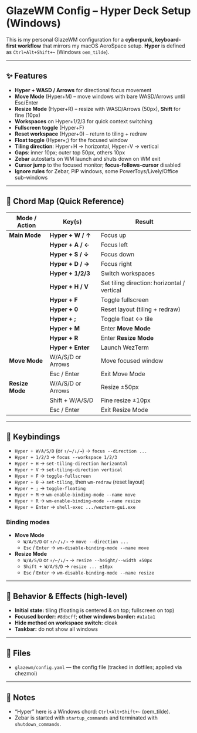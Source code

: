 # GlazeWM Config – Hyper Deck Setup (Windows)

This is my personal GlazeWM configuration for a **cyberpunk, keyboard-first workflow** that mirrors my macOS AeroSpace setup. **Hyper** is defined as `Ctrl+Alt+Shift+~` (Windows `oem_tilde`).

---

## ✨ Features

- **Hyper + WASD / Arrows** for directional focus movement
- **Move Mode** (Hyper+M) – move windows with bare WASD/Arrows until Esc/Enter
- **Resize Mode** (Hyper+R) – resize with WASD/Arrows (50px), **Shift** for fine (10px)
- **Workspaces** on Hyper+1/2/3 for quick context switching
- **Fullscreen toggle** (Hyper+F)
- **Reset workspace** (Hyper+0) – return to tiling + redraw
- **Float toggle** (Hyper+;) for the focused window
- **Tiling direction**: Hyper+H → horizontal, Hyper+V → vertical
- **Gaps**: inner 10px; outer top 50px, others 10px
- **Zebar** autostarts on WM launch and shuts down on WM exit
- **Cursor jump** to the focused monitor; **focus-follows-cursor** disabled
- **Ignore rules** for Zebar, PiP windows, some PowerToys/Lively/Office sub-windows

---

## 🎹 Chord Map (Quick Reference)

| Mode / Action   | Key(s)            | Result                                      |
| --------------- | ----------------- | ------------------------------------------- |
| **Main Mode**   | **Hyper + W / ↑** | Focus up                                    |
|                 | **Hyper + A / ←** | Focus left                                  |
|                 | **Hyper + S / ↓** | Focus down                                  |
|                 | **Hyper + D / →** | Focus right                                 |
|                 | **Hyper + 1/2/3** | Switch workspaces                           |
|                 | **Hyper + H / V** | Set tiling direction: horizontal / vertical |
|                 | **Hyper + F**     | Toggle fullscreen                           |
|                 | **Hyper + 0**     | Reset layout (tiling + redraw)              |
|                 | **Hyper + ;**     | Toggle float ↔ tile                         |
|                 | **Hyper + M**     | Enter **Move Mode**                         |
|                 | **Hyper + R**     | Enter **Resize Mode**                       |
|                 | **Hyper + Enter** | Launch WezTerm                              |
| **Move Mode**   | W/A/S/D or Arrows | Move focused window                         |
|                 | Esc / Enter       | Exit Move Mode                              |
| **Resize Mode** | W/A/S/D or Arrows | Resize ±50px                                |
|                 | Shift + W/A/S/D   | Fine resize ±10px                           |
|                 | Esc / Enter       | Exit Resize Mode                            |

---

## 🔑 Keybindings

- `Hyper + W/A/S/D` (or `↑/←/↓/→`) → `focus --direction ...`
- `Hyper + 1/2/3` → `focus --workspace 1/2/3`
- `Hyper + H` → `set-tiling-direction horizontal`
- `Hyper + V` → `set-tiling-direction vertical`
- `Hyper + F` → `toggle-fullscreen`
- `Hyper + 0` → `set-tiling`, then `wm-redraw` (reset layout)
- `Hyper + ;` → `toggle-floating`
- `Hyper + M` → `wm-enable-binding-mode --name move`
- `Hyper + R` → `wm-enable-binding-mode --name resize`
- `Hyper + Enter` → `shell-exec .../wezterm-gui.exe`

### Binding modes

- **Move Mode**
  - `W/A/S/D` or `↑/←/↓/→` → `move --direction ...`
  - `Esc` / `Enter` → `wm-disable-binding-mode --name move`
- **Resize Mode**
  - `W/A/S/D` or `↑/←/↓/→` → `resize --height/--width ±50px`
  - `Shift + W/A/S/D` → `resize ... ±10px`
  - `Esc` / `Enter` → `wm-disable-binding-mode --name resize`

---

## 🧠 Behavior & Effects (high-level)

- **Initial state:** tiling (floating is centered & on top; fullscreen on top)
- **Focused border:** `#8dbcff`; **other windows border:** `#a1a1a1`
- **Hide method on workspace switch:** cloak
- **Taskbar:** do not show all windows

---

## 📂 Files

- `glazewm/config.yaml` — the config file (tracked in dotfiles; applied via chezmoi)

---

## 📖 Notes

- “Hyper” here is a Windows chord: `Ctrl+Alt+Shift+~` (oem_tilde).
- Zebar is started with `startup_commands` and terminated with `shutdown_commands`.
